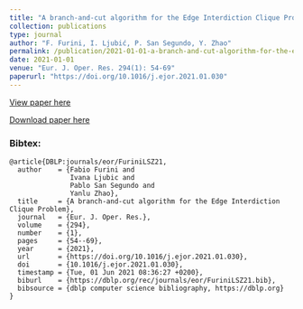 ```yaml
---
title: "A branch-and-cut algorithm for the Edge Interdiction Clique Problem"
collection: publications
type: journal
author: "F. Furini, I. Ljubić, P. San Segundo, Y. Zhao"
permalink: /publication/2021-01-01-a-branch-and-cut-algorithm-for-the-edge-interdiction-clique-problem
date: 2021-01-01
venue: "Eur. J. Oper. Res. 294(1): 54-69"
paperurl: "https://doi.org/10.1016/j.ejor.2021.01.030"
---
```


[View paper here](https://doi.org/10.1016/j.ejor.2021.01.030)

[Download paper here](http://www.optimization-online.org/DB_HTML/2020/08/7975.html)

### Bibtex:

```
@article{DBLP:journals/eor/FuriniLSZ21,
  author    = {Fabio Furini and
               Ivana Ljubic and
               Pablo San Segundo and
               Yanlu Zhao},
  title     = {A branch-and-cut algorithm for the Edge Interdiction Clique Problem},
  journal   = {Eur. J. Oper. Res.},
  volume    = {294},
  number    = {1},
  pages     = {54--69},
  year      = {2021},
  url       = {https://doi.org/10.1016/j.ejor.2021.01.030},
  doi       = {10.1016/j.ejor.2021.01.030},
  timestamp = {Tue, 01 Jun 2021 08:36:27 +0200},
  biburl    = {https://dblp.org/rec/journals/eor/FuriniLSZ21.bib},
  bibsource = {dblp computer science bibliography, https://dblp.org}
}
```
